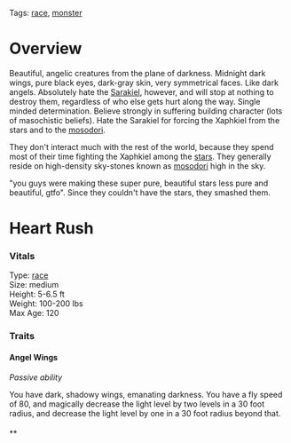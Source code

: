 Tags: [race](Races), [monster](Monsters)

# Overview

Beautiful, angelic creatures from the plane of darkness. Midnight dark wings, pure black eyes, dark-gray skin, very symmetrical faces. Like dark angels. Absolutely hate the [Sarakiel](Sarakiel), however, and will stop at nothing to destroy them, regardless of who else gets hurt along the way. Single minded determination. Believe strongly in suffering building character (lots of masochistic beliefs). Hate the Sarakiel for forcing the Xaphkiel from the stars and to the [mosodori](Mosodori).

They don't interact much with the rest of the world, because they spend most of their time fighting the Xaphkiel among the [stars](Stars). They generally reside on high-density sky-stones known as [mosodori](Mosodori) high in the sky.

"you guys were making these super pure, beautiful stars less pure and beautiful, gtfo". Since they couldn't have the stars, they smashed them.

# Heart Rush

### Vitals
Type: [race](Races)  
Size: medium  
Height: 5-6.5 ft  
Weight: 100-200 lbs  
Max Age: 120  

### Traits

#### Angel Wings
*Passive ability*

You have dark, shadowy wings, emanating darkness. You have a fly speed of 80, and magically decrease the light level by two levels in a 30 foot radius, and decrease the light level by one in a 30 foot radius beyond that.

#### 
**

